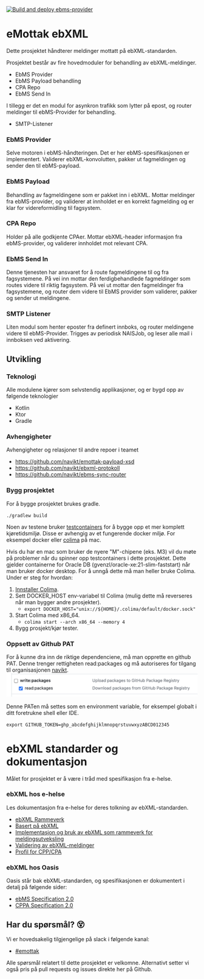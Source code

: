 [![Build and deploy ebms-provider](https://github.com/navikt/ebxml-processor/actions/workflows/build.yaml/badge.svg)](https://github.com/navikt/ebxml-processor/actions/workflows/build.yaml)

# eMottak ebXML
Dette prosjektet håndterer meldinger mottatt på ebXML-standarden.

Prosjektet består av fire hovedmoduler for behandling av ebXML-meldinger.
* EbMS Provider
* EbMS Payload behandling
* CPA Repo
* EbMS Send In

I tillegg er det en modul for asynkron trafikk som lytter på epost, og router meldinger til ebMS-Provider for behandling.
* SMTP-Listener

### EbMS Provider
Selve motoren i ebMS-håndteringen. Det er her ebMS-spesifikasjonen er implementert.
Validerer ebXML-konvolutten, pakker ut fagmeldingen og sender den til ebMS-payload.

### EbMS Payload
Behandling av fagmeldingene som er pakket inn i ebXML. Mottar meldinger fra ebMS-provider, og
validerer at innholdet er en korrekt fagmelding og er klar for videreformidling til fagsystem.

### CPA Repo
Holder på alle godkjente CPAer. Mottar ebXML-header informasjon fra ebMS-provider, og validerer innholdet mot
relevant CPA.

### EbMS Send In
Denne tjenesten har ansvaret for å route fagmeldingene til og fra fagsystemene. På vei inn mottar den ferdigbehandlede 
fagmeldinger som routes videre til riktig fagsystem. På vei ut mottar den fagmeldinger fra fagsystemene, og router dem 
videre til EbMS provider som validerer, pakker og sender ut meldingene.

### SMTP Listener
Liten modul som henter eposter fra definert innboks, og router meldingene videre til ebMS-Provider.
Trigges av periodisk NAISJob, og leser alle mail i innboksen ved aktivering.


## Utvikling
### Teknologi
Alle modulene kjører som selvstendig applikasjoner, og er bygd opp av følgende teknologier
* Kotlin
* Ktor
* Gradle

### Avhengigheter
Avhengigheter og relasjoner til andre repoer i teamet
* https://github.com/navikt/emottak-payload-xsd
* https://github.com/navikt/ebxml-protokoll
* https://github.com/navikt/ebms-sync-router

### Bygg prosjektet
For å bygge prosjektet brukes gradle.

```
./gradlew build
```

Noen av testene bruker [testcontainers](https://github.com/testcontainers/testcontainers-java) for å bygge opp et mer komplett
kjøretidsmiljø. Disse er avhengig av et fungerende docker miljø. For eksempel docker eller [colima](https://github.com/abiosoft/colima) på mac.

Hvis du har en mac som bruker de nyere "M"-chipene (eks. M3) vil du møte på problemer når du spinner opp testcontainers i dette prosjektet. 
Dette gjelder containerne for Oracle DB (gvenzl/oracle-xe:21-slim-faststart) når man bruker docker desktop.
For å unngå dette må man heller bruke Colima. Under er steg for hvordan:
1. [Innstaller Colima](https://github.com/abiosoft/colima?tab=readme-ov-file#installation).
2. Sett DOCKER_HOST env-variabel til Colima (mulig dette må reverseres når man bygger andre prosjekter).
   - `export DOCKER_HOST="unix://${HOME}/.colima/default/docker.sock"`
3. Start Colima med x86_64. 
   - `colima start --arch x86_64 --memory 4`
4. Bygg prosjekt/kjør tester.


### Oppsett av Github PAT
For å kunne dra inn de riktige dependenciene, må man opprette en github PAT.
Denne trenger rettigheten read:packages og må autoriseres for tilgang til organisasjonen [navikt](https://github.com/navikt).
![img](docs/img/read_packages.png)

Denne PATen må settes som en environment variable, for eksempel globalt i ditt foretrukne shell eller IDE.
```
export GITHUB_TOKEN=ghp_abcdefghijklmnopqrstuvwxyzABCD012345
```

# ebXML standarder og dokumentasjon
Målet for prosjektet er å være i tråd med spesifikasjon fra e-helse.

### ebXML hos e-helse
Les dokumentasjon fra e-helse for deres tolkning av ebXML-standarden.

* [ebXML Rammeverk](https://sarepta.helsedir.no/standard/EBXML%20rammeverk)
* [Basert på ebXML](https://git.sarepta.ehelse.no/publisert/standarder/raw/master/kravdokument/EBXMLrammeverk/HIS%201037_2011%20Rammeverk%20for%20meldingsutveksling%20v1.1%20-oppdatert.pdf)
* [Implementasjon og bruk av ebXML som rammeverk for meldingsutveksling](https://git.sarepta.ehelse.no/publisert/standarder/raw/master/kravdokument/VeiledningTilRiktigBrukAvebXML/HITS%201171_2017%20Implementasjon%20og%20bruk%20av%20ebXML%20-oppdatert.pdf)
* [Validering av ebXML-meldinger](https://git.sarepta.ehelse.no/publisert/standarder/raw/master/kravdokument/ValideringAvebXMLMeldinger/HITS%201172_2017%20Validering%20av%20ebXML-meldinger%20-oppdatert.pdf)
* [Profil for CPP/CPA](https://www.ehelse.no/standardisering/standarder/profil-for-cpp-cpa--partnerprofiler-og-avtaler/_/attachment/inline/8ff59f07-70be-459a-a644-6b11451d1dc2:b47b3b4b5740def9e91c0cd2795c872dd4196d3c/Profil%20for%20CPP%20CPA%20%E2%80%93%20partnerprofiler%20og%20avtaler.pdf)

### ebXML hos Oasis
Oasis står bak ebXML-standarden, og spesifikasjonen er dokumentert i detalj på følgende sider:
* [ebMS Specification 2.0](https://www.oasis-open.org/committees/ebxml-msg/documents/ebMS_v2_0.pdf)
* [CPPA Specification 2.0](https://www.oasis-open.org/committees/ebxml-cppa/documents/ebcpp-2.0.pdf)


## Har du spørsmål? :dizzy_face:
Vi er hovedsakelig tilgjengelige på slack i følgende kanal:

- [#emottak](https://nav-it.slack.com/archives/C01P0FUC78A)

Alle spørsmål relatert til dette prosjektet er velkomne. Alternativt setter vi også pris på pull requests og
issues direkte her på Github. 
